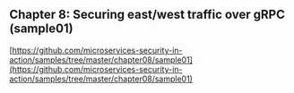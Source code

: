 ## Chapter 8: Securing east/west traffic over gRPC (sample01)

[https://github.com/microservices-security-in-action/samples/tree/master/chapter08/sample01](https://github.com/microservices-security-in-action/samples/tree/master/chapter08/sample01)
